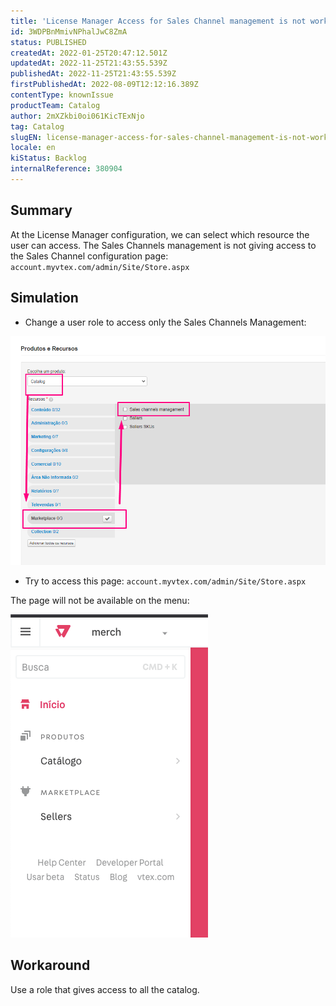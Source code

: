 ```yaml
---
title: 'License Manager Access for Sales Channel management is not working.'
id: 3WDPBnMmivNPhalJwC8ZmA
status: PUBLISHED
createdAt: 2022-01-25T20:47:12.501Z
updatedAt: 2022-11-25T21:43:55.539Z
publishedAt: 2022-11-25T21:43:55.539Z
firstPublishedAt: 2022-08-09T12:12:16.389Z
contentType: knownIssue
productTeam: Catalog
author: 2mXZkbi0oi061KicTExNjo
tag: Catalog
slugEN: license-manager-access-for-sales-channel-management-is-not-working
locale: en
kiStatus: Backlog
internalReference: 380904
---
```


## Summary


At the License Manager configuration, we can select which resource the user can access. The Sales Channels management is not giving access to the Sales Channel configuration page: `account.myvtex.com/admin/Site/Store.aspx`



## Simulation


- Change a user role to access only the Sales Channels Management:

 ![](https://raw.githubusercontent.com/vtexdocs/known-issues/refs/heads/main/docs/en/known-issues/Catalog/license-manager-access-for-sales-channel-management-is-not-working_1.png)

- Try to access this page: `account.myvtex.com/admin/Site/Store.aspx`

The page will not be available on the menu:

 ![](https://raw.githubusercontent.com/vtexdocs/known-issues/refs/heads/main/docs/en/known-issues/Catalog/license-manager-access-for-sales-channel-management-is-not-working_2.png)



## Workaround


Use a role that gives access to all the catalog.

